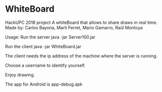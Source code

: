 # WhiteBoard
HackUPC 2018 project
A whiteBoard that allows to share draws in real time.
Made by: Carlos Bayona, Martí Ferret, Mario Gamarro, Raül Montoya

Usage:
Run the server
java -jar Server100.jar

Run the client
java -jar WhiteBoard.jar

The client needs the ip address of the machine where the server is running.

Choose a username to identify yourself.

Enjoy drawing.

The app for Android is app-debug.apk
